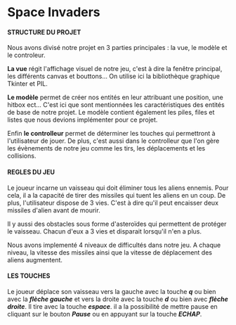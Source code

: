 # Space Invaders

#### **STRUCTURE DU PROJET**

Nous avons divisé notre projet en 3 parties principales : la vue, le modèle et le controleur. 

**La vue** régit l'affichage visuel de notre jeu, c'est à dire la fenêtre principal, les différents canvas et bouttons... On utilise ici la bibliothèque graphique Tkinter et PIL.

**Le modèle** permet de créer nos entités en leur attribuant une position, une hitbox ect... C'est ici que sont mentionnées les caractéristiques des entités de base de notre projet. Le modèle contient également les piles, files et listes que nous devions implémenter pour ce projet.

Enfin **le controlleur** permet de déterminer les touches qui permettront à l'utilisateur de jouer. De plus, c'est aussi dans le controlleur que l'on gère les évènements de notre jeu comme les tirs, les déplacements et les collisions.

#### **REGLES DU JEU**

Le joueur incarne un vaisseau qui doit éliminer tous les aliens ennemis. Pour cela, il a la capacité de tirer des missiles qui tuent les aliens en un coup. De plus, l'utilisateur dispose de 3 vies. C'est à dire qu'il peut encaisser deux missiles d'alien avant de mourir. 

Il y aussi des obstacles sous forme d'asteroïdes qui permettent de protéger le vaisseau. Chacun d'eux a 3 vies et disparait lorsqu'il n'en a plus.

Nous avons implementé 4 niveaux de difficultés dans notre jeu. A chaque niveau, la vitesse des missiles ainsi que la vitesse de déplacement des aliens augmentent.
 
#### **LES TOUCHES**

Le joueur déplace son vaisseau vers la gauche avec la touche ***q*** ou bien avec la ***flèche gauche*** et vers la droite avec la touche ***d*** ou bien avec ***flèche droite***. Il tire avec la touche ***espace***. il a la possibilité de mettre pause en cliquant sur le bouton ***Pause*** ou en appuyant sur la touche ***ECHAP***.

